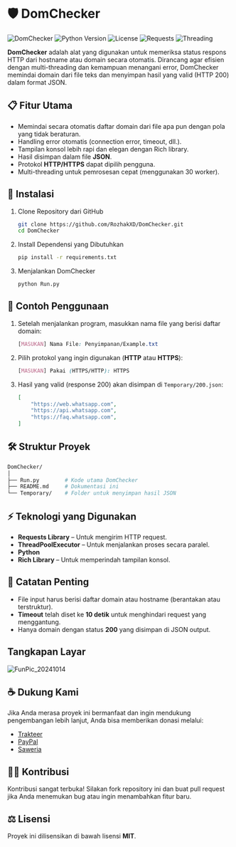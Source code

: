 # 🛡️ **DomChecker**
![DomChecker](https://github.com/user-attachments/assets/685cfbc7-6914-434f-a9d0-40481099fcfa)
![Python Version](https://img.shields.io/badge/Python-3.9%2B-blue)
![License](https://img.shields.io/badge/License-MIT-green)
![Requests](https://img.shields.io/badge/Requests-2.31-red)
![Threading](https://img.shields.io/badge/ThreadPoolExecutor-30_workers-yellow)

**DomChecker** adalah alat yang digunakan untuk memeriksa status respons HTTP dari hostname atau domain secara otomatis. Dirancang agar efisien dengan multi-threading dan kemampuan menangani error, DomChecker memindai domain dari file teks dan menyimpan hasil yang valid (HTTP 200) dalam format JSON.

## 📋 Fitur Utama
- Memindai secara otomatis daftar domain dari file apa pun dengan pola yang tidak beraturan.
- Handling error otomatis (connection error, timeout, dll.).
- Tampilan konsol lebih rapi dan elegan dengan Rich library.
- Hasil disimpan dalam file **JSON**.
- Protokol **HTTP/HTTPS** dapat dipilih pengguna.
- Multi-threading untuk pemrosesan cepat (menggunakan 30 worker).

## 🚀 Instalasi
1. Clone Repository dari GitHub
    ```bash
    git clone https://github.com/RozhakXD/DomChecker.git
    cd DomChecker
    ```
2. Install Dependensi yang Dibutuhkan
    ```bash
    pip install -r requirements.txt
    ```
3. Menjalankan DomChecker
    ```bash
    python Run.py
    ```

## 📝 Contoh Penggunaan
1. Setelah menjalankan program, masukkan nama file yang berisi daftar domain:
    ```scss
    [MASUKAN] Nama File: Penyimpanan/Example.txt
    ```
2. Pilih protokol yang ingin digunakan (**HTTP** atau **HTTPS**):
    ```scss
    [MASUKAN] Pakai (HTTPS/HTTP): HTTPS
    ```
3. Hasil yang valid (response 200) akan disimpan di `Temporary/200.json`:
    ```json
    [
        "https://web.whatsapp.com",
        "https://api.whatsapp.com",
        "https://faq.whatsapp.com",
    ]
    ```

## 🛠️ Struktur Proyek
```bash
DomChecker/
│
├── Run.py        # Kode utama DomChecker
├── README.md     # Dokumentasi ini
└── Temporary/    # Folder untuk menyimpan hasil JSON
```

## ⚡ Teknologi yang Digunakan
- **Requests Library** – Untuk mengirim HTTP request.
- **ThreadPoolExecutor** – Untuk menjalankan proses secara paralel.
- **Python**
- **Rich Library** – Untuk memperindah tampilan konsol.

## 📌 Catatan Penting
- File input harus berisi daftar domain atau hostname (berantakan atau terstruktur).
- **Timeout** telah diset ke **10 detik** untuk menghindari request yang menggantung.
- Hanya domain dengan status **200** yang disimpan di JSON output.

## Tangkapan Layar
![FunPic_20241014](https://github.com/user-attachments/assets/22021b15-61ea-4491-ab2a-c0e5e1f9b1e5)

## ☕ Dukung Kami
Jika Anda merasa proyek ini bermanfaat dan ingin mendukung pengembangan lebih lanjut, Anda bisa memberikan donasi melalui:

- [Trakteer](https://trakteer.id/rozhak_official/tip)
- [PayPal](https://paypal.me/rozhak9)
- [Saweria](https://saweria.co/rozhak9)

## 🧑‍💻 Kontribusi
Kontribusi sangat terbuka! Silakan fork repository ini dan buat pull request jika Anda menemukan bug atau ingin menambahkan fitur baru.

## ⚖️ Lisensi
Proyek ini dilisensikan di bawah lisensi **MIT**.

